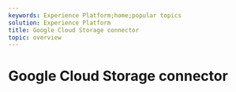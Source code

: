 ```yaml
---
keywords: Experience Platform;home;popular topics
solution: Experience Platform
title: Google Cloud Storage connector
topic: overview
---
```


# Google Cloud Storage connector